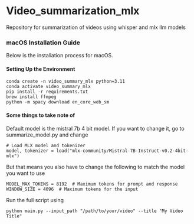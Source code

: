 # Video_summarization_mlx

Repository for summarization of videos using whisper and mlx llm models
### macOS Installation Guide

Below is the installation process for macOS.

#### Setting Up the Environment

```
conda create -n video_summary_mlx python=3.11
conda activate video_summary_mlx
pip install -r requirements.txt
brew install ffmpeg
python -m spacy download en_core_web_sm
```
#### Some things to take note of

Default model is the mistral 7b 4 bit model. If you want to change it, go to summarize_model.py and change
```
# Load MLX model and tokenizer
model, tokenizer = load("mlx-community/Mistral-7B-Instruct-v0.2-4bit-mlx")
```
But that means you also have to change the following to match the model you want to use

```
MODEL_MAX_TOKENS = 8192  # Maximum tokens for prompt and response
WINDOW_SIZE = 4096  # Maximum tokens for the input
```
Run the full script using 
```
python main.py --input_path "/path/to/your/video" --title "My Video Title"
```
